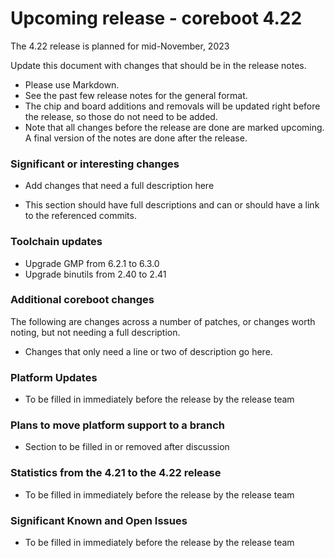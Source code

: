 Upcoming release - coreboot 4.22
========================================================================

The 4.22 release is planned for mid-November, 2023

Update this document with changes that should be in the release notes.

* Please use Markdown.
* See the past few release notes for the general format.
* The chip and board additions and removals will be updated right
  before the release, so those do not need to be added.
* Note that all changes before the release are done are marked upcoming.
  A final version of the notes are done after the release.

### Significant or interesting changes

* Add changes that need a full description here

* This section should have full descriptions and can or should have
  a link to the referenced commits.

### Toolchain updates

* Upgrade GMP from 6.2.1 to 6.3.0
* Upgrade binutils from 2.40 to 2.41

### Additional coreboot changes

The following are changes across a number of patches, or changes worth
noting, but not needing a full description.

* Changes that only need a line or two of description go here.

### Platform Updates

* To be filled in immediately before the release by the release team

### Plans to move platform support to a branch

* Section to be filled in or removed after discussion

### Statistics from the 4.21 to the 4.22 release

* To be filled in immediately before the release by the release team


### Significant Known and Open Issues

* To be filled in immediately before the release by the release team
